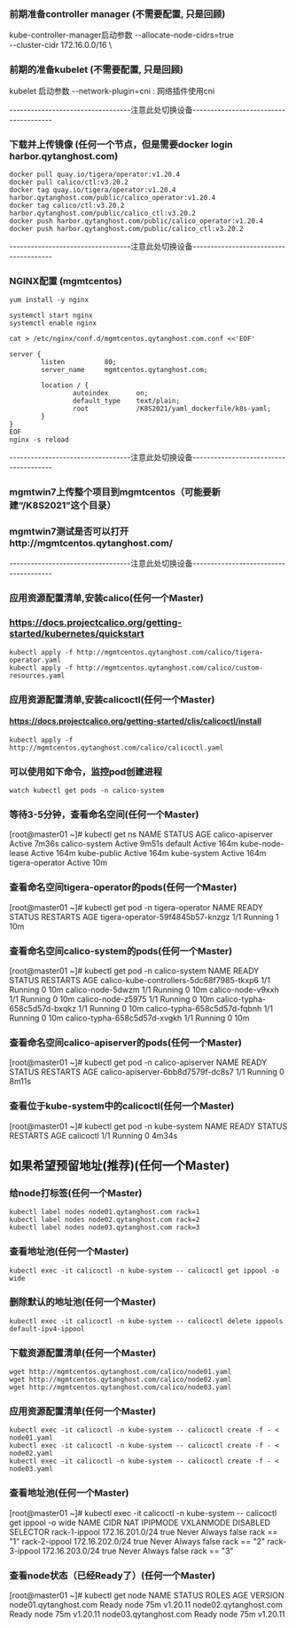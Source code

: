 ### 前期准备controller manager (不需要配置, 只是回顾)
kube-controller-manager启动参数
  --allocate-node-cidrs=true \
  --cluster-cidr 172.16.0.0/16 \


### 前期的准备kubelet (不需要配置, 只是回顾)
kubelet 启动参数
  --network-plugin=cni : 网络插件使用cni


----------------------------------注意此处切换设备--------------------------------------

### 下载并上传镜像 (任何一个节点，但是需要docker login harbor.qytanghost.com)
```shell script
docker pull quay.io/tigera/operator:v1.20.4
docker pull calico/ctl:v3.20.2
docker tag quay.io/tigera/operator:v1.20.4 harbor.qytanghost.com/public/calico_operator:v1.20.4
docker tag calico/ctl:v3.20.2 harbor.qytanghost.com/public/calico_ctl:v3.20.2
docker push harbor.qytanghost.com/public/calico_operator:v1.20.4
docker push harbor.qytanghost.com/public/calico_ctl:v3.20.2

```

----------------------------------注意此处切换设备--------------------------------------

### NGINX配置 (mgmtcentos)
```shell script
yum install -y nginx

systemctl start nginx
systemctl enable nginx

cat > /etc/nginx/conf.d/mgmtcentos.qytanghost.com.conf <<'EOF'

server {
        listen          80;
        server_name     mgmtcentos.qytanghost.com;

        location / {
                autoindex       on;
                default_type    text/plain;
                root            /K8S2021/yaml_dockerfile/k8s-yaml;
        }
}
EOF
nginx -s reload

```

----------------------------------注意此处切换设备--------------------------------------

### mgmtwin7上传整个项目到mgmtcentos（可能要新建“/K8S2021”这个目录）

### mgmtwin7测试是否可以打开http://mgmtcentos.qytanghost.com/

----------------------------------注意此处切换设备--------------------------------------
### 应用资源配置清单,安装calico(任何一个Master)
### https://docs.projectcalico.org/getting-started/kubernetes/quickstart
```shell script
kubectl apply -f http://mgmtcentos.qytanghost.com/calico/tigera-operator.yaml
kubectl apply -f http://mgmtcentos.qytanghost.com/calico/custom-resources.yaml

```

### 应用资源配置清单,安装calicoctl(任何一个Master)
#### https://docs.projectcalico.org/getting-started/clis/calicoctl/install
```shell script
kubectl apply -f http://mgmtcentos.qytanghost.com/calico/calicoctl.yaml

```

### 可以使用如下命令，监控pod创建进程
```shell
watch kubectl get pods -n calico-system

```

### 等待3-5分钟，查看命名空间(任何一个Master)
[root@master01 ~]# kubectl get ns
NAME               STATUS   AGE
calico-apiserver   Active   7m36s
calico-system      Active   9m51s
default            Active   164m
kube-node-lease    Active   164m
kube-public        Active   164m
kube-system        Active   164m
tigera-operator    Active   10m


### 查看命名空间tigera-operator的pods(任何一个Master)
[root@master01 ~]# kubectl get pod -n tigera-operator
NAME                               READY   STATUS    RESTARTS   AGE
tigera-operator-59f4845b57-knzgz   1/1     Running   1          10m


### 查看命名空间calico-system的pods(任何一个Master)
[root@master01 ~]# kubectl get pod -n calico-system
NAME                                       READY   STATUS    RESTARTS   AGE
calico-kube-controllers-5dc68f7985-tkxp6   1/1     Running   0          10m
calico-node-5dwzm                          1/1     Running   0          10m
calico-node-v9xxh                          1/1     Running   0          10m
calico-node-z5975                          1/1     Running   0          10m
calico-typha-658c5d57d-bxqkz               1/1     Running   0          10m
calico-typha-658c5d57d-fqbnh               1/1     Running   0          10m
calico-typha-658c5d57d-xvgkh               1/1     Running   0          10m

### 查看命名空间calico-apiserver的pods(任何一个Master)
[root@master01 ~]# kubectl get pod -n calico-apiserver
NAME                                READY   STATUS    RESTARTS   AGE
calico-apiserver-6bb8d7579f-dc8s7   1/1     Running   0          8m11s


### 查看位于kube-system中的calicoctl(任何一个Master)
[root@master01 ~]# kubectl get pod -n kube-system
NAME        READY   STATUS    RESTARTS   AGE
calicoctl   1/1     Running   0          4m34s


## 如果希望预留地址(推荐)(任何一个Master)

### 给node打标签(任何一个Master)
```shell
kubectl label nodes node01.qytanghost.com rack=1
kubectl label nodes node02.qytanghost.com rack=2
kubectl label nodes node03.qytanghost.com rack=3

```

### 查看地址池(任何一个Master)
```shell
kubectl exec -it calicoctl -n kube-system -- calicoctl get ippool -o wide

```
### 删除默认的地址池(任何一个Master)
```shell
kubectl exec -it calicoctl -n kube-system -- calicoctl delete ippools default-ipv4-ippool

```

### 下载资源配置清单(任何一个Master)
```shell
wget http://mgmtcentos.qytanghost.com/calico/node01.yaml
wget http://mgmtcentos.qytanghost.com/calico/node02.yaml
wget http://mgmtcentos.qytanghost.com/calico/node03.yaml

```
### 应用资源配置清单(任何一个Master)
```shell
kubectl exec -it calicoctl -n kube-system -- calicoctl create -f - < node01.yaml
kubectl exec -it calicoctl -n kube-system -- calicoctl create -f - < node02.yaml
kubectl exec -it calicoctl -n kube-system -- calicoctl create -f - < node03.yaml

```

### 查看地址池(任何一个Master)
[root@master01 ~]# kubectl exec -it calicoctl -n kube-system -- calicoctl get ippool -o wide
NAME            CIDR              NAT    IPIPMODE   VXLANMODE   DISABLED   SELECTOR
rack-1-ippool   172.16.201.0/24   true   Never      Always      false      rack == "1"
rack-2-ippool   172.16.202.0/24   true   Never      Always      false      rack == "2"
rack-3-ippool   172.16.203.0/24   true   Never      Always      false      rack == "3"

### 查看node状态（已经Ready了）(任何一个Master)
[root@master01 ~]# kubectl get node
NAME                    STATUS   ROLES   AGE   VERSION
node01.qytanghost.com   Ready    node    75m   v1.20.11
node02.qytanghost.com   Ready    node    75m   v1.20.11
node03.qytanghost.com   Ready    node    75m   v1.20.11
